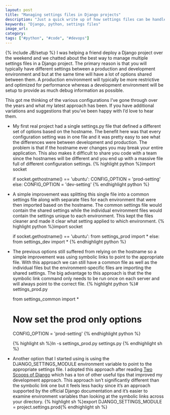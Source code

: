 ```yaml
---
layout: post
title: "Managing settings files in Django projects"
description: "Just a quick write up of how settings files can be handled in a Django project. Things are constnatly improving so this will be outdated soon."
keywords: "Django, python, settings files"
image_url:
category:
tags: ["#python", "#code", "#devops"]
---
```

{% include JB/setup %}
I was helping a friend deploy a Django project over the weekend and we chatted about the best way to manage multiple settings files in a Django project. The primary reason is that you will typically have different settings between a production and development environment and but at the same time will have a lot of options shared between them. A production environment will typically be more restrictive and optimized for performance whereas a development environment will be setup to provide as much debug information as possible.

This got me thinking of the various configurations I’ve gone through over the years and what my latest approach has been. If you have additional variations and suggestions that you’ve been happy with I’d love to hear them.

<ul>
<li>My first real project had a single settings.py file that defined a different set of options based on the hostname. The benefit here was that every configuration setting was in one file and it was pretty easy to see what the differences were between development and production. The problem is that if the hostname ever changes you may break your entire application. This also makes it difficult to share you code with a team since the hostnames will be different and you end up with a massive file full of different configuration settings.
{% highlight python %}import socket

if socket.gethostname() == 'ubuntu':
    CONFIG_OPTION = 'prod-setting'
else:
    CONFIG_OPTION = 'dev-setting'
{% endhighlight python %}
</li>

<li>A simple improvement was splitting this single file into a common settings file along with separate files for each environment that were then imported based on the hostname. The common settings file would contain the shared settings while the individual environment files would contain the settings unique to each environment. This kept the files cleaner and made it clear what setting applied to which environment.
{% highlight python %}import socket

if socket.gethostname() == 'ubuntu':
    from settings_prod import *
else:
    from settings_dev import *
{% endhighlight python %}
</li>

<li>The previous options still suffered from relying on the hostname so a simple improvement was using symbolic links to point to the appropriate file. With this approach we can still have a common file as well as the individual files but the environment-specific files are importing the shared settings. The big advantage to this approach is that the the symbolic link command only needs to be run once on each server and will always point to the correct file.
{% highlight python %}# settings_prod.py

from settings_common import *

# Now set the prod only options
CONFIG_OPTION = 'prod-setting'
{% endhighlight python %}

{% highlight sh %}ln -s settings_prod.py settings.py
{% endhighlight sh %}
</li>

<li>Another option that I started using is using the DJANGO_SETTINGS_MODULE environment variable to point to the appropriate settings file. I adopted this approach after reading <a href="http://twoscoopspress.org/collections/everything/products/two-scoops-of-django-1-6" target="_blank">Two Scoops of Django</a> which has a ton of other useful tips that improved my development approach. This approach isn’t significantly different than the symbolic link one but it feels less hacky since it’s an approach supported by the official Django documentation and it’s easier to examine environment variables than looking at the symbolic links across your directory.
{% highlight sh %}export DJANGO_SETTINGS_MODULE = project.settings.prod{% endhighlight sh %}
</li>

</ul>